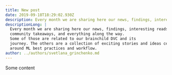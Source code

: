 ```yaml
---
title: New post
date: 2019-09-18T18:29:02.930Z
description: Every month we are sharing here our news, findings, interesting reads, community takeaways, and everything along the way.
descriptionLong: |
  Every month we are sharing here our news, findings, interesting reads,
  community takeaways, and everything along the way.
  Some of those are related to our brainchild DVC and its
  journey. The others are a collection of exciting stories and ideas centered
  around ML best practices and workflow.
author: ../authors/svetlana_grinchenko.md
---
```


Some content
